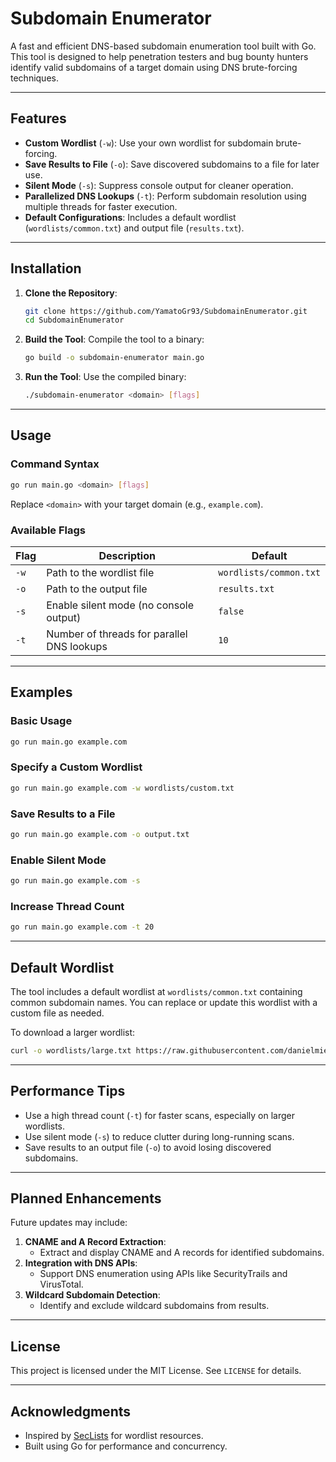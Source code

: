 
# **Subdomain Enumerator**

A fast and efficient DNS-based subdomain enumeration tool built with Go. This tool is designed to help penetration testers and bug bounty hunters identify valid subdomains of a target domain using DNS brute-forcing techniques.

---

## **Features**
- **Custom Wordlist** (`-w`): Use your own wordlist for subdomain brute-forcing.
- **Save Results to File** (`-o`): Save discovered subdomains to a file for later use.
- **Silent Mode** (`-s`): Suppress console output for cleaner operation.
- **Parallelized DNS Lookups** (`-t`): Perform subdomain resolution using multiple threads for faster execution.
- **Default Configurations**: Includes a default wordlist (`wordlists/common.txt`) and output file (`results.txt`).

---

## **Installation**
1. **Clone the Repository**:
   ```bash
   git clone https://github.com/YamatoGr93/SubdomainEnumerator.git
   cd SubdomainEnumerator
   ```

2. **Build the Tool**:
   Compile the tool to a binary:
   ```bash
   go build -o subdomain-enumerator main.go
   ```

3. **Run the Tool**:
   Use the compiled binary:
   ```bash
   ./subdomain-enumerator <domain> [flags]
   ```

---

## **Usage**

### **Command Syntax**
```bash
go run main.go <domain> [flags]
```
Replace `<domain>` with your target domain (e.g., `example.com`).

### **Available Flags**
| Flag            | Description                                     | Default                |
|------------------|-------------------------------------------------|------------------------|
| `-w`            | Path to the wordlist file                       | `wordlists/common.txt` |
| `-o`            | Path to the output file                         | `results.txt`          |
| `-s`            | Enable silent mode (no console output)          | `false`                |
| `-t`            | Number of threads for parallel DNS lookups      | `10`                   |

---

## **Examples**

### **Basic Usage**
```bash
go run main.go example.com
```

### **Specify a Custom Wordlist**
```bash
go run main.go example.com -w wordlists/custom.txt
```

### **Save Results to a File**
```bash
go run main.go example.com -o output.txt
```

### **Enable Silent Mode**
```bash
go run main.go example.com -s
```

### **Increase Thread Count**
```bash
go run main.go example.com -t 20
```

---

## **Default Wordlist**
The tool includes a default wordlist at `wordlists/common.txt` containing common subdomain names. You can replace or update this wordlist with a custom file as needed.

To download a larger wordlist:
```bash
curl -o wordlists/large.txt https://raw.githubusercontent.com/danielmiessler/SecLists/master/Discovery/DNS/subdomains-top1million-5000.txt
```

---

## **Performance Tips**
- Use a high thread count (`-t`) for faster scans, especially on larger wordlists.
- Use silent mode (`-s`) to reduce clutter during long-running scans.
- Save results to an output file (`-o`) to avoid losing discovered subdomains.

---

## **Planned Enhancements**
Future updates may include:
1. **CNAME and A Record Extraction**:
   - Extract and display CNAME and A records for identified subdomains.
2. **Integration with DNS APIs**:
   - Support DNS enumeration using APIs like SecurityTrails and VirusTotal.
3. **Wildcard Subdomain Detection**:
   - Identify and exclude wildcard subdomains from results.

---

## **License**
This project is licensed under the MIT License. See `LICENSE` for details.

---

## **Acknowledgments**
- Inspired by [SecLists](https://github.com/danielmiessler/SecLists) for wordlist resources.
- Built using Go for performance and concurrency.
